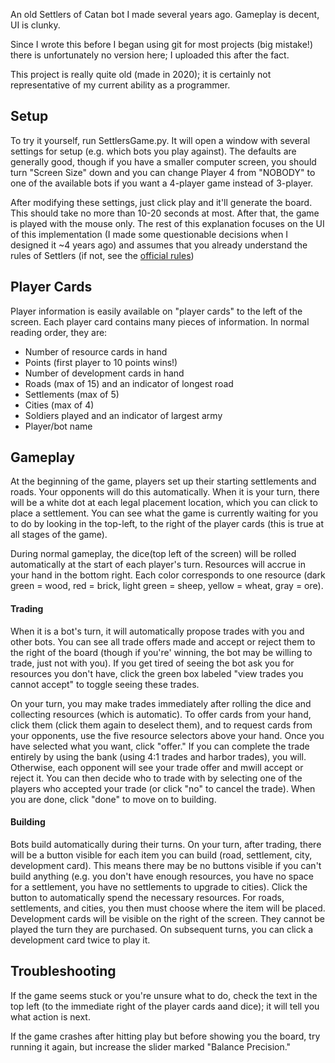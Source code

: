 An old Settlers of Catan bot I made several years ago. Gameplay is decent, UI is clunky.

Since I wrote this before I began using git for most projects (big mistake!) there is unfortunately no version here; I uploaded this after the fact.

This project is really quite old (made in 2020); it is certainly not representative of my current ability as a programmer.

## Setup

To try it yourself, run SettlersGame.py. It will open a window with several settings for setup (e.g. which bots you play against). The defaults are generally good, though if you have a smaller computer screen, you should turn "Screen Size" down and you can change Player 4 from "NOBODY" to one of the available bots if you want a 4-player game instead of 3-player.

After modifying these settings, just click play and it'll generate the board. This should take no more than 10-20 seconds at most. After that, the game is played with the mouse only. The rest of this explanation focuses on the UI of this implementation (I made some questionable decisions when I designed it ~4 years ago) and assumes that you already understand the rules of Settlers (if not, see the [official rules](https://www.catan.com/sites/default/files/2021-06/catan_base_rules_2020_200707.pdf))

## Player Cards

Player information is easily available on "player cards" to the left of the screen. Each player card contains many pieces of information. In normal reading order, they are:

- Number of resource cards in hand
- Points (first player to 10 points wins!)
- Number of development cards in hand
- Roads (max of 15) and an indicator of longest road
- Settlements (max of 5)
- Cities (max of 4)
- Soldiers played and an indicator of largest army
- Player/bot name

## Gameplay

At the beginning of the game, players set up their starting settlements and roads. Your opponents will do this automatically. When it is your turn, there will be a white dot at each legal placement location, which you can click to place a settlement. You can see what the game is currently waiting for you to do by looking in the top-left, to the right of the player cards (this is true at all stages of the game).

During normal gameplay, the dice(top left of the screen) will be rolled automatically at the start of each player's turn. Resources will accrue in your hand in the bottom right. Each color corresponds to one resource (dark green = wood, red = brick, light green = sheep, yellow = wheat, gray = ore).

#### Trading

When it is a bot's turn, it will automatically propose trades with you and other bots. You can see all trade offers made and accept or reject them to the right of the board (though if you're' winning, the bot may be willing to trade, just not with you). If you get tired of seeing the bot ask you for resources you don't have, click the green box labeled "view trades you cannot accept" to toggle seeing these trades.

On your turn, you may make trades immediately after rolling the dice and collecting resources (which is automatic). To offer cards from your hand, click them (click them again to deselect them), and to request cards from your opponents, use the five resource selectors above your hand. Once you have selected what you want, click "offer." If you can complete the trade entirely by using the bank (using 4:1 trades and harbor trades), you will. Otherwise, each opponent will see your trade offer and mwill accept or reject it. You can then decide who to trade with by selecting one of the players who accepted your trade (or click "no" to cancel the trade). When you are done, click "done" to move on to building.

#### Building

Bots build automatically during their turns. On your turn, after trading, there will be a button visible for each item you can build (road, settlement, city, development card). This means there may be no buttons visible if you can't build anything (e.g. you don't have enough resources, you have no space for a settlement, you have no settlements to upgrade to cities). Click the button to automatically spend the necessary resources. For roads, settlements, and cities, you then must choose where the item will be placed. Development cards will be visible on the right of the screen. They cannot be played the turn they are purchased. On subsequent turns, you can click a development card twice to play it.

## Troubleshooting

If the game seems stuck or you're unsure what to do, check the text in the top left (to the immediate right of the player cards aand dice); it will tell you what action is next.

If the game crashes after hitting play but before showing you the board, try running it again, but increase the slider marked "Balance Precision."
